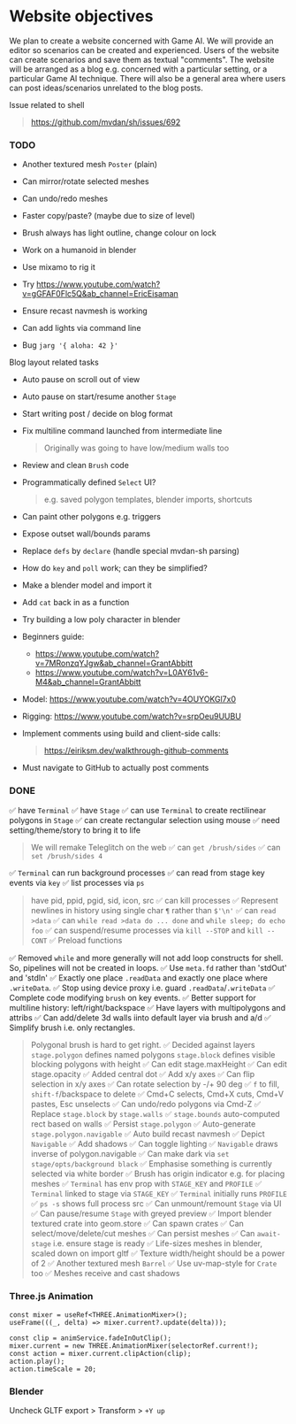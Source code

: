 # Website objectives

We plan to create a website concerned with Game AI. We will provide an editor so scenarios can be created and experienced. Users of the website can create scenarios and save them as textual "comments". The website will be arranged as a blog e.g. concerned with a particular setting, or a particular Game AI technique. There will also be a general area where users can post ideas/scenarios unrelated to the blog posts.

Issue related to shell
> https://github.com/mvdan/sh/issues/692

### TODO

- Another textured mesh `Poster` (plain)
- Can mirror/rotate selected meshes
- Can undo/redo meshes
- Faster copy/paste? (maybe due to size of level)
- Brush always has light outline, change colour on lock

- Work on a humanoid in blender
- Use mixamo to rig it
- Try https://www.youtube.com/watch?v=gGFAF0Flc5Q&ab_channel=EricEisaman

- Ensure recast navmesh is working
- Can add lights via command line
- Bug `jarg '{ aloha: 42 }'`

Blog layout related tasks
- Auto pause on scroll out of view
- Auto pause on start/resume another `Stage`

- Start writing post / decide on blog format

- Fix multiline command launched from intermediate line
  > Originally was going to have low/medium walls too
- Review and clean `Brush` code
- Programmatically defined `Select` UI?
  > e.g. saved polygon templates, blender imports, shortcuts
- Can paint other polygons e.g. triggers

- Expose outset wall/bounds params

- Replace `defs` by `declare` (handle special mvdan-sh parsing)
- How do `key` and `poll` work; can they be simplified?
- Make a blender model and import it
- Add `cat` back in as a function

- Try building a low poly character in blender
- Beginners guide:
  - https://www.youtube.com/watch?v=7MRonzqYJgw&ab_channel=GrantAbbitt
  - https://www.youtube.com/watch?v=L0AY61v6-M4&ab_channel=GrantAbbitt
- Model: https://www.youtube.com/watch?v=4OUYOKGl7x0
- Rigging: https://www.youtube.com/watch?v=srpOeu9UUBU


- Implement comments using build and client-side calls:
  > https://eiriksm.dev/walkthrough-github-comments
- Must navigate to GitHub to actually post comments

### DONE

✅ have `Terminal`
✅ have `Stage`
✅ can use `Terminal` to create rectilinear polygons in `Stage`
✅ can create rectangular selection using mouse
✅ need setting/theme/story to bring it to life
   > We will remake Teleglitch on the web
✅ can `get /brush/sides`
✅ can `set /brush/sides 4`

✅ `Terminal` can run background processes
✅ can read from stage key events via `key`
✅ list processes via `ps`
  > have pid, ppid, pgid, sid, icon, src
✅ can kill processes
✅ Represent newlines in history using single char `¶` rather than `$'\n'`
✅ can `read >data`
✅ can `while read >data do ... done` and `while sleep; do echo foo`
✅ can suspend/resume processes via `kill --STOP` and `kill --CONT`
✅ Preload functions

✅ Removed `while` and more generally will not add loop
  constructs for shell. So, pipelines will not be created in loops.
✅ Use `meta.fd` rather than 'stdOut' and 'stdIn'
✅ Exactly one place `.readData` and exactly one place where `.writeData`.
✅ Stop using device proxy i.e. guard `.readData`/`.writeData`
✅ Complete code modifying `brush` on key events.
✅ Better support for multiline history: left/right/backspace
✅ Have layers with multipolygons and attribs
✅ Can add/delete 3d walls iinto default layer via brush and a/d
✅ Simplify brush i.e. only rectangles.
   > Polygonal brush is hard to get right.
✅ Decided against layers
  > `stage.polygon` defines named polygons
  > `stage.block` defines visible blocking polygons with height 
✅ Can edit stage.maxHeight
✅ Can edit stage.opacity
✅ Added central dot
✅ Add x/y axes
✅ Can flip selection in x/y axes
✅ Can rotate selection by -/+ 90 deg
✅ `f` to fill, `shift-f`/backspace to delete
✅ Cmd+C selects, Cmd+X cuts, Cmd+V pastes, Esc unselects
✅ Can undo/redo polygons via Cmd-Z
✅ Replace `stage.block` by `stage.walls`
✅ `stage.bounds` auto-computed rect based on walls
✅ Persist `stage.polygon`
✅ Auto-generate `stage.polygon.navigable`
✅ Auto build recast navmesh
✅ Depict `Navigable`
✅ Add shadows
✅ Can toggle lighting
✅ `Navigable` draws inverse of polygon.navigable
✅ Can make dark via `set stage/opts/background black`
✅ Emphasise something is currently selected via white border
✅ Brush has origin indicator e.g. for placing meshes
✅ `Terminal` has env prop with `STAGE_KEY` and `PROFILE`
✅ `Terminal` linked to stage via `STAGE_KEY`
✅ `Terminal` initially runs `PROFILE`
✅ `ps -s` shows full process src
✅ Can unmount/remount `Stage` via UI
✅ Can pause/resume `Stage` with greyed preview
✅ Import blender textured crate into geom.store
✅ Can spawn crates
✅ Can select/move/delete/cut meshes
✅ Can persist meshes
✅ Can `await-stage` i.e. ensure stage is ready
✅ Life-sizes meshes in blender, scaled down on import gltf
✅ Texture width/height should be a power of 2
✅ Another textured mesh `Barrel`
✅ Use uv-map-style for `Crate` too
✅ Meshes receive and cast shadows

### Three.js Animation

```tsx
const mixer = useRef<THREE.AnimationMixer>();
useFrame(((_, delta) => mixer.current?.update(delta)));

const clip = animService.fadeInOutClip();
mixer.current = new THREE.AnimationMixer(selectorRef.current!);
const action = mixer.current.clipAction(clip);
action.play();
action.timeScale = 20;
```

### Blender

Uncheck GLTF export > Transform > `+Y up`
